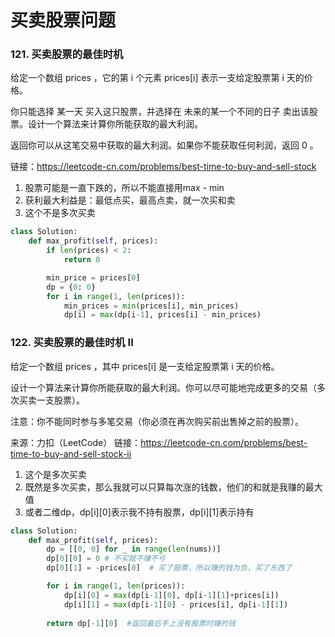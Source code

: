 # 买卖股票问题

### 121. 买卖股票的最佳时机
给定一个数组 prices ，它的第 i 个元素 prices[i] 表示一支给定股票第 i 天的价格。

你只能选择 某一天 买入这只股票，并选择在 未来的某一个不同的日子 卖出该股票。设计一个算法来计算你所能获取的最大利润。

返回你可以从这笔交易中获取的最大利润。如果你不能获取任何利润，返回 0 。

链接：https://leetcode-cn.com/problems/best-time-to-buy-and-sell-stock

1. 股票可能是一直下跌的，所以不能直接用max - min
2. 获利最大利益是：最低点买，最高点卖，就一次买和卖
3. 这个不是多次买卖

```python
class Solution:
    def max_profit(self, prices):
        if len(prices) < 2:
            return 0

        min_price = prices[0]
        dp = {0: 0}
        for i in range(1, len(prices)):
            min_prices = min(prices[i], min_prices)
            dp[i] = max(dp[i-1], prices[i] - min_prices)
```

### 122. 买卖股票的最佳时机 II

给定一个数组 prices ，其中 prices[i] 是一支给定股票第 i 天的价格。

设计一个算法来计算你所能获取的最大利润。你可以尽可能地完成更多的交易（多次买卖一支股票）。

注意：你不能同时参与多笔交易（你必须在再次购买前出售掉之前的股票）。

来源：力扣（LeetCode）
链接：https://leetcode-cn.com/problems/best-time-to-buy-and-sell-stock-ii

1. 这个是多次买卖
2. 既然是多次买卖，那么我就可以只算每次涨的钱数，他们的和就是我赚的最大值
3. 或者二维dp，dp[i][0]表示我不持有股票，dp[i][1]表示持有

```python
class Solution:
    def max_profit(self, prices):
        dp = [[0, 0] for _ in range(len(nums))]
        dp[0][0] = 0 # 不买就不赚不亏
        dp[0][1] = -prices[0]  # 买了股票，所以赚的钱为负，买了东西了

        for i in range(1, len(prices)):
            dp[i][0] = max(dp[i-1][0], dp[i-1][1]+prices[i])
            dp[i][1] = max(dp[i-1][0] - prices[i], dp[i-1][1])
        
        return dp[-1][0]  #返回最后手上没有股票时赚的钱
```

